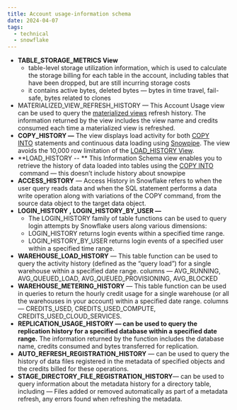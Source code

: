 ```yaml
---
title: Account usage-information schema
date: 2024-04-07
tags:
  - technical
  - snowflake
---
```


- **TABLE_STORAGE_METRICS View**
    - table-level storage utilization information, which is used to calculate the storage billing for each table in the account, including tables that have been dropped, but are still incurring storage costs
    - it contains active bytes, deleted bytes — bytes in time travel, fail-safe, bytes related to clones
- MATERIALIZED_VIEW_REFRESH_HISTORY — This Account Usage view can be used to query the [materialized views](https://docs.snowflake.com/en/user-guide/views-materialized) refresh history. The information returned by the view includes the view name and credits consumed each time a materialized view is refreshed.
- **COPY_HISTORY —** The view displays load activity for both [COPY INTO](https://docs.snowflake.com/en/sql-reference/sql/copy-into-table) statements and continuous data loading using [Snowpipe](https://docs.snowflake.com/en/user-guide/data-load-snowpipe-intro). The view avoids the 10,000 row limitation of the [LOAD_HISTORY View](https://docs.snowflake.com/en/sql-reference/info-schema/load_history).
 - **LOAD_HISTORY -- ** This Information Schema view enables you to retrieve the history of data loaded into tables using the [COPY INTO ](https://docs.snowflake.com/en/sql-reference/sql/copy-into-table) command — this doesn’t include history about snowpipe
- **ACCESS_HISTORY** — Access History in Snowflake refers to when the user query reads data and when the SQL statement performs a data write operation along with variations of the COPY command, from the source data object to the target data object.
- **LOGIN_HISTORY , LOGIN_HISTORY_BY_USER —**
    - The LOGIN_HISTORY family of table functions can be used to query login attempts by Snowflake users along various dimensions:
    - LOGIN_HISTORY returns login events within a specified time range.
    - LOGIN_HISTORY_BY_USER returns login events of a specified user within a specified time range.
- **WAREHOUSE_LOAD_HISTORY** — This table function can be used to query the activity history (defined as the “query load”) for a single warehouse within a specified date range. columns — AVG_RUNNING, AVG_QUEUED_LOAD, AVG_QUEUED_PROVISIONING, AVG_BLOCKED
- **WAREHOUSE_METERING_HISTORY** — This table function can be used in queries to return the hourly credit usage for a single warehouse (or all the warehouses in your account) within a specified date range. columns — CREDITS_USED, CREDITS_USED_COMPUTE, CREDITS_USED_CLOUD_SERVICES.
- **REPLICATION_USAGE_HISTORY — can be used to query the replication history for a specified database within a specified date range.** The information returned by the function includes the database name, credits consumed and bytes transferred for replication.
- **AUTO_REFRESH_REGISTRATION_HISTORY** — can be used to query the history of data files registered in the metadata of specified objects and the credits billed for these operations.
- **STAGE_DIRECTORY_FILE_REGISTRATION_HISTORY**— can be used to query information about the metadata history for a directory table, including — Files added or removed automatically as part of a metadata refresh, any errors found when refreshing the metadata.